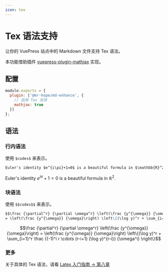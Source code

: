 ```yaml
---
icon: tex
---
```


# Tex 语法支持

让你的 VuePress 站点中的 Markdown 文件支持 Tex 语法。

本功能借助插件 [vuepress-plugin-mathjax](https://github.com/vuepress/vuepress-plugin-mathjax) 实现。

## 配置

```js
module.exports = {
  plugin: ['@mr-hope/md-enhance', {
    // 启用 Tex 支持
    mathjax: true
  }]
};
```

## 语法

### 行内语法

使用 `$codes$` 来表示。

```md
Euler's identity $e^{i\pi}+1=0$ is a beautiful formula in $\mathbb{R}^2$.
```

Euler's identity $e^{i\pi}+1=0$ is a beautiful formula in $\mathbb{R}^2$.

### 块语法

使用 `$$codes$$` 来表示。

```md
$$\frac {\partial^r} {\partial \omega^r} \left(\frac {y^{\omega}} {\omega}\right) 
= \left(\frac {y^{\omega}} {\omega}\right) \left\{(\log y)^r + \sum_{i=1}^r \frac {(-1)^i r \cdots (r-i+1) (\log y)^{r-i}} {\omega^i} \right\}$$
```

$$\frac {\partial^r} {\partial \omega^r} \left(\frac {y^{\omega}} {\omega}\right) 
= \left(\frac {y^{\omega}} {\omega}\right) \left\{(\log y)^r + \sum_{i=1}^r \frac {(-1)^i r \cdots (r-i+1) (\log y)^{r-i}} {\omega^i} \right\}$$

### 更多

关于具体的 Tex 语法，请看 [Latex 入门指南 → 第八章](https://liam.page/2014/09/08/latex-introduction/)
